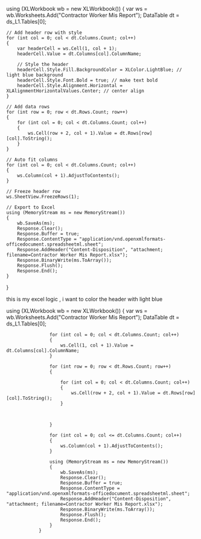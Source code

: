 using (XLWorkbook wb = new XLWorkbook())
{
    var ws = wb.Worksheets.Add("Contractor Worker Mis Report");
    DataTable dt = ds_L1.Tables[0];

    // Add header row with style
    for (int col = 0; col < dt.Columns.Count; col++)
    {
        var headerCell = ws.Cell(1, col + 1);
        headerCell.Value = dt.Columns[col].ColumnName;

        // Style the header
        headerCell.Style.Fill.BackgroundColor = XLColor.LightBlue; // light blue background
        headerCell.Style.Font.Bold = true; // make text bold
        headerCell.Style.Alignment.Horizontal = XLAlignmentHorizontalValues.Center; // center align
    }

    // Add data rows
    for (int row = 0; row < dt.Rows.Count; row++)
    {
        for (int col = 0; col < dt.Columns.Count; col++)
        {
            ws.Cell(row + 2, col + 1).Value = dt.Rows[row][col].ToString();
        }
    }

    // Auto fit columns
    for (int col = 0; col < dt.Columns.Count; col++)
    {
        ws.Column(col + 1).AdjustToContents();
    }

    // Freeze header row
    ws.SheetView.FreezeRows(1);

    // Export to Excel
    using (MemoryStream ms = new MemoryStream())
    {
        wb.SaveAs(ms);
        Response.Clear();
        Response.Buffer = true;
        Response.ContentType = "application/vnd.openxmlformats-officedocument.spreadsheetml.sheet";
        Response.AddHeader("Content-Disposition", "attachment; filename=Contractor Worker Mis Report.xlsx");
        Response.BinaryWrite(ms.ToArray());
        Response.Flush();
        Response.End();
    }
}



this is my excel logic , i want to color the header with light blue  
            
  using (XLWorkbook wb = new XLWorkbook())
                {
                    var ws = wb.Worksheets.Add("Contractor Worker Mis Report");
                    DataTable dt = ds_L1.Tables[0];

                    for (int col = 0; col < dt.Columns.Count; col++)
                    {
                        ws.Cell(1, col + 1).Value = dt.Columns[col].ColumnName;
                    }

                    for (int row = 0; row < dt.Rows.Count; row++)
                    {

                        for (int col = 0; col < dt.Columns.Count; col++)
                        {
                            ws.Cell(row + 2, col + 1).Value = dt.Rows[row][col].ToString();
                        }



                    }

                    for (int col = 0; col <= dt.Columns.Count; col++)
                    {
                        ws.Column(col + 1).AdjustToContents();
                    }

                    using (MemoryStream ms = new MemoryStream())
                    {
                        wb.SaveAs(ms);
                        Response.Clear();
                        Response.Buffer = true;
                        Response.ContentType = "application/vnd.openxmlformats-officedocument.spreadsheetml.sheet";
                        Response.AddHeader("Content-Disposition", "attachment; filename=Contractor Worker Mis Report.xlsx");
                        Response.BinaryWrite(ms.ToArray());
                        Response.Flush();
                        Response.End();
                    }
                }
